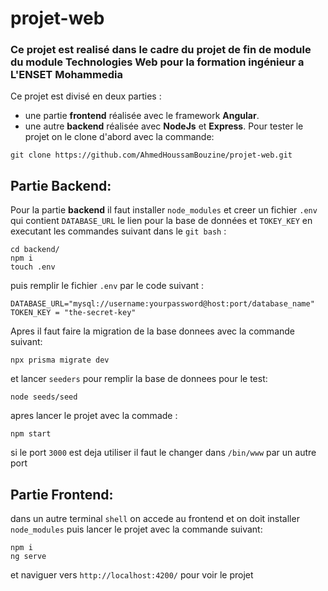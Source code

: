 # projet-web
### Ce projet est realisé dans le cadre du projet de fin de module du module Technologies Web pour la formation ingénieur a L'ENSET Mohammedia
Ce projet est divisé en deux parties :
- une partie **frontend** réalisée avec le framework **Angular**.
- une autre **backend** réalisée avec **NodeJs** et **Express**.
Pour tester le projet on le clone d'abord avec la commande: 
```
git clone https://github.com/AhmedHoussamBouzine/projet-web.git

```
## Partie Backend:

Pour la partie **backend** il faut installer `node_modules` et creer un fichier `.env` qui contient `DATABASE_URL` le lien pour la base de données et `TOKEY_KEY` en executant les commandes suivant dans le `git bash` : 

```
cd backend/
npm i 
touch .env
```
puis remplir le fichier `.env` par le code suivant : 

```
DATABASE_URL="mysql://username:yourpassword@host:port/database_name"
TOKEN_KEY = "the-secret-key"
```
Apres il faut faire la migration de la base donnees avec la commande suivant: 
```
npx prisma migrate dev
```

et lancer `seeders` pour remplir la base de donnees pour le test:

```
node seeds/seed

```
apres lancer le projet avec la commade : 

```
npm start
```

si le port `3000` est deja utiliser il faut le changer dans `/bin/www` par un autre port 
 
## Partie Frontend:

dans un autre terminal `shell` on accede au frontend et on doit installer `node_modules` puis lancer le projet avec la commande suivant: 

```
npm i
ng serve
```
et naviguer vers `http://localhost:4200/` pour voir le projet













